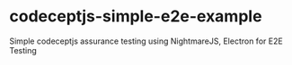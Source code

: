 # codeceptjs-simple-e2e-example
Simple codeceptjs assurance testing using NightmareJS, Electron for E2E Testing
